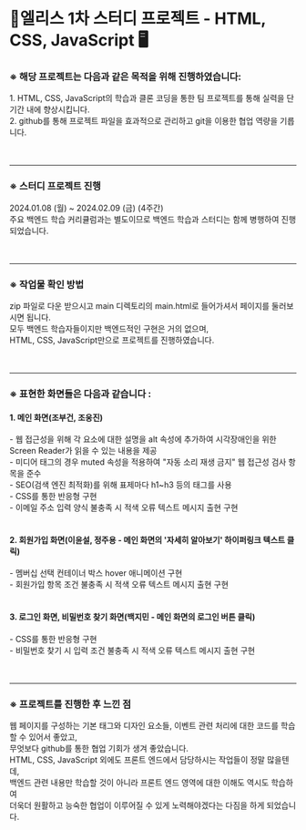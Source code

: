 <h1> 🌈엘리스 1차 스터디 프로젝트 - HTML, CSS, JavaScript 🖥</h1> 

<h3>※ 해당 프로젝트는 다음과 같은 목적을 위해 진행하였습니다:</h3>
1. HTML, CSS, JavaScript의 학습과 클론 코딩을 통한 팀 프로젝트를 통해 실력을 단기간 내에 향상시킵니다. <br/>
2. github를 통해 프로젝트 파일을 효과적으로 관리하고 git을 이용한 협업 역량을 기릅니다. <br/>
<br/>
<br/>

---

<h3>※ 스터디 프로젝트 진행</h3>
2024.01.08 (월) ~ 2024.02.09 (금) (4주간) <br/>
주요 백엔드 학습 커리큘럼과는 별도이므로 백엔드 학습과 스터디는 함께 병행하여 진행되었습니다. <br/>
<br/>
<br/>

---

<h3>※ 작업물 확인 방법</h3>
zip 파일로 다운 받으시고 main 디렉토리의 main.html로 들어가셔서 페이지를 둘러보시면 됩니다. <br/>
모두 백엔드 학습자들이지만 백엔드적인 구현은 거의 없으며, <br/> 
HTML, CSS, JavaScript만으로 프로젝트를 진행하였습니다. <br/>
<br/>
<br/>

---

<h3>※ 표현한 화면들은 다음과 같습니다 :</h3>
<h4>1. 메인 화면(조부건, 조웅진)</h4>
- 웹 접근성을 위해 각 요소에 대한 설명을 alt 속성에 추가하여 시각장애인을 위한 Screen Reader가 읽을 수 있는 내용을 제공<br/>
- 미디어 태그의 경우 muted 속성을 적용하여 "자동 소리 재생 금지" 웹 접근성 검사 항목을 준수<br/>
- SEO(검색 엔진 최적화)를 위해 표제마다 h1~h3 등의 태그를 사용<br/>
- CSS를 통한 반응형 구현<br/>
- 이메일 주소 입력 양식 불충족 시 적색 오류 텍스트 메시지 출현 구현<br/>
<br/>
<h4>2. 회원가입 화면(이윤설, 정주용 - 메인 화면의 '자세히 알아보기' 하이퍼링크 텍스트 클릭)</h4>
- 멤버십 선택 컨테이너 박스 hover 애니메이션 구현<br/>
- 회원가입 항목 조건 불충족 시 적색 오류 텍스트 메시지 출현 구현<br/>
<br/>
<h4>3. 로그인 화면, 비밀번호 찾기 화면(백지민 - 메인 화면의 로그인 버튼 클릭)</h4>
- CSS를 통한 반응형 구현<br/>
- 비밀번호 찾기 시 입력 조건 불충족 시 적색 오류 텍스트 메시지 출현 구현<br/>
<br/>
<br/>

---

<h3>※ 프로젝트를 진행한 후 느낀 점</h3>
웹 페이지를 구성하는 기본 태그와 디자인 요소들, 이벤트 관련 처리에 대한 코드를 학습할 수 있어서 좋았고, <br/>
무엇보다 github를 통한 협업 기회가 생겨 좋았습니다. <br/>
HTML, CSS, JavaScript 외에도 프론트 엔드에서 담당하시는 작업들이 정말 많을텐데, <br/>
백엔드 관련 내용만 학습할 것이 아니라 프론트 엔드 영역에 대한 이해도 역시도 학습하여 <br/>
더욱더 원활하고 능숙한 협업이 이루어질 수 있게 노력해야겠다는 다짐을 하게 되었습니다. <br/>
<br/>
<br/>
